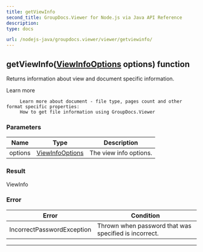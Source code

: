 ```yaml
---
title: getViewInfo
second_title: GroupDocs.Viewer for Node.js via Java API Reference
description: 
type: docs

url: /nodejs-java/groupdocs.viewer/viewer/getviewinfo/
---
```


## getViewInfo([ViewInfoOptions](../../viewinfooptions) options)  function

 Returns information about view and document specific information.
 

 Learn more
   
     
         Learn more about document - file type, pages count and other format specific properties:
         How to get file information using GroupDocs.Viewer
     
   
 

### Parameters

| Name | Type | Description |
| --- | --- | --- |
| options | [ViewInfoOptions](../../viewinfooptions) | The view info options. |

### Result
ViewInfo

### Error

| Error | Condition |
| --- | --- |
 | IncorrectPasswordException | Thrown when password that was specified is incorrect. |


---


